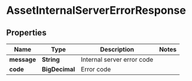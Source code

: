 

# AssetInternalServerErrorResponse


## Properties

| Name | Type | Description | Notes |
|------------ | ------------- | ------------- | -------------|
|**message** | **String** | Internal server error code |  |
|**code** | **BigDecimal** | Error code |  |



